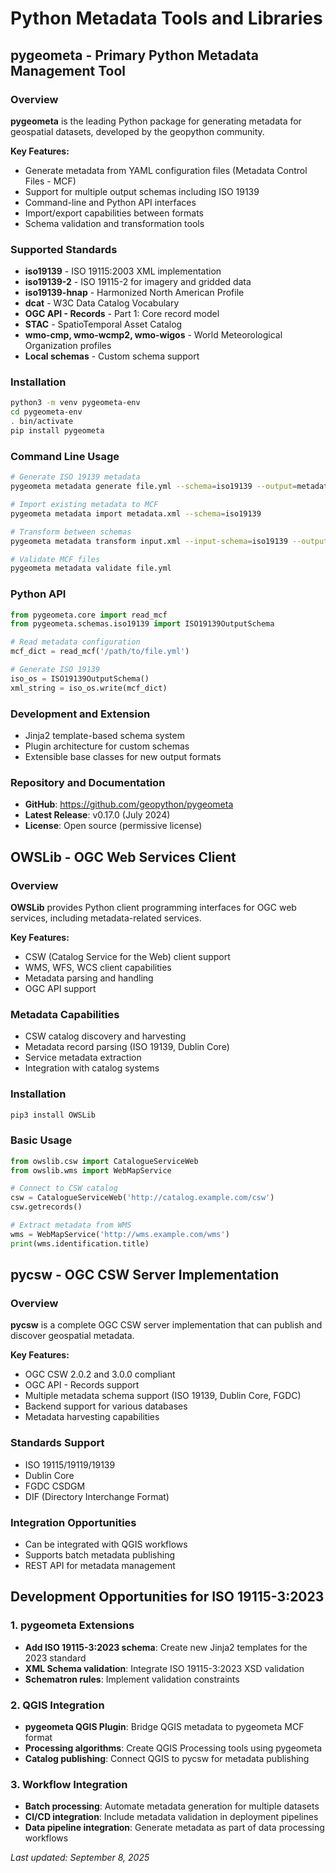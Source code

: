 # Python Metadata Tools and Libraries

## pygeometa - Primary Python Metadata Management Tool

### Overview
**pygeometa** is the leading Python package for generating metadata for geospatial datasets, developed by the geopython community.

**Key Features:**
- Generate metadata from YAML configuration files (Metadata Control Files - MCF)
- Support for multiple output schemas including ISO 19139
- Command-line and Python API interfaces
- Import/export capabilities between formats
- Schema validation and transformation tools

### Supported Standards
- **iso19139** - ISO 19115:2003 XML implementation
- **iso19139-2** - ISO 19115-2 for imagery and gridded data  
- **iso19139-hnap** - Harmonized North American Profile
- **dcat** - W3C Data Catalog Vocabulary
- **OGC API - Records** - Part 1: Core record model
- **STAC** - SpatioTemporal Asset Catalog
- **wmo-cmp, wmo-wcmp2, wmo-wigos** - World Meteorological Organization profiles
- **Local schemas** - Custom schema support

### Installation
```bash
python3 -m venv pygeometa-env
cd pygeometa-env
. bin/activate
pip install pygeometa
```

### Command Line Usage
```bash
# Generate ISO 19139 metadata
pygeometa metadata generate file.yml --schema=iso19139 --output=metadata.xml

# Import existing metadata to MCF
pygeometa metadata import metadata.xml --schema=iso19139

# Transform between schemas
pygeometa metadata transform input.xml --input-schema=iso19139 --output-schema=oarec-record

# Validate MCF files
pygeometa metadata validate file.yml
```

### Python API
```python
from pygeometa.core import read_mcf
from pygeometa.schemas.iso19139 import ISO19139OutputSchema

# Read metadata configuration
mcf_dict = read_mcf('/path/to/file.yml')

# Generate ISO 19139
iso_os = ISO19139OutputSchema()
xml_string = iso_os.write(mcf_dict)
```

### Development and Extension
- Jinja2 template-based schema system
- Plugin architecture for custom schemas
- Extensible base classes for new output formats

### Repository and Documentation
- **GitHub**: https://github.com/geopython/pygeometa
- **Latest Release**: v0.17.0 (July 2024)
- **License**: Open source (permissive license)

## OWSLib - OGC Web Services Client

### Overview
**OWSLib** provides Python client programming interfaces for OGC web services, including metadata-related services.

**Key Features:**
- CSW (Catalog Service for the Web) client support
- WMS, WFS, WCS client capabilities
- Metadata parsing and handling
- OGC API support

### Metadata Capabilities
- CSW catalog discovery and harvesting
- Metadata record parsing (ISO 19139, Dublin Core)
- Service metadata extraction
- Integration with catalog systems

### Installation
```bash
pip3 install OWSLib
```

### Basic Usage
```python
from owslib.csw import CatalogueServiceWeb
from owslib.wms import WebMapService

# Connect to CSW catalog
csw = CatalogueServiceWeb('http://catalog.example.com/csw')
csw.getrecords()

# Extract metadata from WMS
wms = WebMapService('http://wms.example.com/wms')
print(wms.identification.title)
```

## pycsw - OGC CSW Server Implementation

### Overview
**pycsw** is a complete OGC CSW server implementation that can publish and discover geospatial metadata.

**Key Features:**
- OGC CSW 2.0.2 and 3.0.0 compliant
- OGC API - Records support
- Multiple metadata schema support (ISO 19139, Dublin Core, FGDC)
- Backend support for various databases
- Metadata harvesting capabilities

### Standards Support
- ISO 19115/19119/19139
- Dublin Core
- FGDC CSDGM
- DIF (Directory Interchange Format)

### Integration Opportunities
- Can be integrated with QGIS workflows
- Supports batch metadata publishing
- REST API for metadata management

## Development Opportunities for ISO 19115-3:2023

### 1. pygeometa Extensions
- **Add ISO 19115-3:2023 schema**: Create new Jinja2 templates for the 2023 standard
- **XML Schema validation**: Integrate ISO 19115-3:2023 XSD validation
- **Schematron rules**: Implement validation constraints

### 2. QGIS Integration
- **pygeometa QGIS Plugin**: Bridge QGIS metadata to pygeometa MCF format
- **Processing algorithms**: Create QGIS Processing tools using pygeometa
- **Catalog publishing**: Connect QGIS to pycsw for metadata publishing

### 3. Workflow Integration
- **Batch processing**: Automate metadata generation for multiple datasets
- **CI/CD integration**: Include metadata validation in deployment pipelines
- **Data pipeline integration**: Generate metadata as part of data processing workflows

*Last updated: September 8, 2025*
